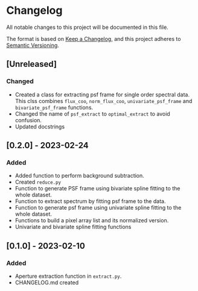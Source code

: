 # Changelog

All notable changes to this project will be documented in this file.

The format is based on [Keep a Changelog](https://keepachangelog.com/en/1.0.0/),
and this project adheres to [Semantic Versioning](https://semver.org/spec/v2.0.0.html).

## [Unreleased]

### Changed

- Created a class for extracting psf frame for single order spectral data. This clss combines `flux_coo`, `norm_flux_coo`, `univariate_psf_frame` and `bivariate_psf_frame` functions.
- Changed the name of `psf_extract` to `optimal_extract` to avoid confusion.
- Updated docstrings

## [0.2.0] - 2023-02-24

### Added

- Added function to perform background subtraction.
- Created `reduce.py`
- Function to generate PSF frame using bivariate spline fitting to the whole dataset.
- Function to extract spectrum by fitting psf frame to the data.
- Function to generate psf frame using univariate spline fitting to the whole dataset.
- Functions to build a pixel array list and its normalized version.
- Univariate and bivariate spline fitting functions

## [0.1.0] - 2023-02-10

### Added

- Aperture extraction function in `extract.py`.
- CHANGELOG.md created